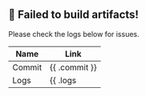 <!-- workflow comment -->

## 🔴 Failed to build artifacts!
Please check the logs below for issues.

| Name   | Link                             |
|--------| -------------------------------- |
| Commit | {{ .commit }}                    |
| Logs   | {{ .logs | mdlink "View logs" }} |
